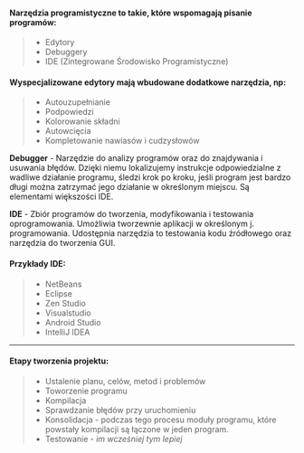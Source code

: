 #### Narzędzia programistyczne to takie, które wspomagają pisanie programów:

> -   Edytory
> -   Debuggery
> -   IDE (Zintegrowane Środowisko Programistyczne)

#### Wyspecjalizowane edytory mają wbudowane dodatkowe narzędzia, np:

> -   Autouzupełnianie
> -   Podpowiedzi
> -   Kolorowanie składni
> -   Autowcięcia
> -   Kompletowanie nawiasów i cudzysłowów

**Debugger** - Narzędzie do analizy programów oraz do znajdywania i usuwania błędów. Dzięki niemu lokalizujemy instrukcje odpowiedzialne z wadliwe działanie programu, śledzi krok po kroku, jeśli program jest bardzo długi można zatrzymać jego działanie w określonym miejscu. Są elementami większości IDE.

**IDE** - Zbiór programów do tworzenia, modyfikowania i testowania oprogramowania. Umożliwia tworzewnie aplikacji w określonym j. programowania. Udostępnia narzędzia to testowania kodu źródłowego oraz narzędzia do tworzenia GUI.

#### Przykłady IDE:

> -   NetBeans
> -   Eclipse
> -   Zen Studio
> -   Visualstudio
> -   Android Studio
> -   IntelliJ IDEA

* * *

#### Etapy tworzenia projektu:

> -   Ustalenie planu, celów, metod i problemów
> -   Toworzenie programu
> -   Kompilacja
> -   Sprawdzanie błędów przy uruchomieniu
> -   Konsolidacja - podczas tego procesu moduły programu, które powstały kompilacji są łączone w jeden program.
> -   Testowanie - _im wcześniej tym lepiej_
